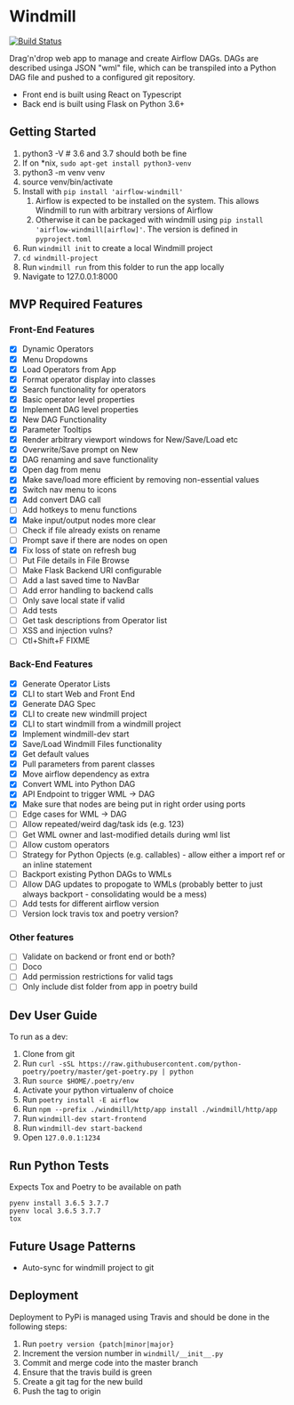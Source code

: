 # Windmill

[![Build Status](https://travis-ci.org/mayansalama/windmill.svg?branch=master)](https://travis-ci.org/mayansalama/windmill)

Drag'n'drop web app to manage and create Airflow DAGs. DAGs are described
usinga JSON "wml" file, which can be transpiled into a Python DAG file and 
pushed to a configured git repository.

- Front end is built using React on Typescript
- Back end is built using Flask on Python 3.6+

## Getting Started

1. python3 -V  # 3.6 and 3.7 should both be fine
2. If on *nix, `sudo apt-get install python3-venv`
3. python3 -m venv venv
4. source venv/bin/activate
5. Install with `pip install 'airflow-windmill'`
   1. Airflow is expected to be installed on the system. This allows Windmill to run with arbitrary versions of Airflow
   2. Otherwise it can be packaged with windmill using `pip install 'airflow-windmill[airflow]'`. The version is defined in `pyproject.toml`
6. Run `windmill init` to create a local Windmill project
7. `cd windmill-project`
8. Run `windmill run` from this folder to run the app locally
9. Navigate to 127.0.0.1:8000

## MVP Required Features

### Front-End Features

- [x] Dynamic Operators
- [x] Menu Dropdowns
- [x] Load Operators from App
- [x] Format operator display into classes
- [x] Search functionality for operators
- [x] Basic operator level properties
- [x] Implement DAG level properties
- [x] New DAG Functionality
- [x] Parameter Tooltips
- [x] Render arbitrary viewport windows for New/Save/Load etc
- [x] Overwrite/Save prompt on New
- [x] DAG renaming and save functionality
- [x] Open dag from menu
- [x] Make save/load more efficient by removing non-essential values
- [x] Switch nav menu to icons 
- [x] Add convert DAG call
- [ ] Add hotkeys to menu functions
- [x] Make input/output nodes more clear
- [ ] Check if file already exists on rename
- [ ] Prompt save if there are nodes on open
- [x] Fix loss of state on refresh bug
- [ ] Put File details in File Browse
- [ ] Make Flask Backend URI configurable
- [ ] Add a last saved time to NavBar
- [ ] Add error handling to backend calls
- [ ] Only save local state if valid
- [ ] Add tests
- [ ] Get task descriptions from Operator list
- [ ] XSS and injection vulns? 
- [ ] Ctl+Shift+F FIXME

### Back-End Features

- [x] Generate Operator Lists
- [x] CLI to start Web and Front End
- [x] Generate DAG Spec
- [x] CLI to create new windmill project
- [x] CLI to start windmill from a windmill project
- [x] Implement windmill-dev start
- [x] Save/Load Windmill Files functionality
- [x] Get default values
- [x] Pull parameters from parent classes
- [x] Move airflow dependency as extra
- [x] Convert WML into Python DAG
- [x] API Endpoint to trigger WML -> DAG
- [x] Make sure that nodes are being put in right order using ports
- [ ] Edge cases for WML -> DAG
- [ ] Allow repeated/weird dag/task ids (e.g. 123)
- [ ] Get WML owner and last-modified details during wml list
- [ ] Allow custom operators
- [ ] Strategy for Python Opjects (e.g. callables) - allow either a import ref or an inline statement
- [ ] Backport existing Python DAGs to WMLs
- [ ] Allow DAG updates to propogate to WMLs (probably better to just always backport - consolidating would be a mess)
- [ ] Add tests for different airflow version
- [ ] Version lock travis tox and poetry version? 

### Other features

- [ ] Validate on backend or front end or both?
- [ ] Doco
- [ ] Add permission restrictions for valid tags 
- [ ] Only include dist folder from app in poetry build

## Dev User Guide

To run as a dev:

1. Clone from git
2. Run `curl -sSL https://raw.githubusercontent.com/python-poetry/poetry/master/get-poetry.py | python`
3. Run `source $HOME/.poetry/env`
4. Activate your python virtualenv of choice
5. Run `poetry install -E airflow`
6. Run `npm --prefix ./windmill/http/app install ./windmill/http/app`
7. Run `windmill-dev start-frontend`
8. Run `windmill-dev start-backend`
9. Open `127.0.0.1:1234`

## Run Python Tests

Expects Tox and Poetry to be available on path

```
pyenv install 3.6.5 3.7.7
pyenv local 3.6.5 3.7.7
tox
```

## Future Usage Patterns

- Auto-sync for windmill project to git

## Deployment

Deployment to PyPi is managed using Travis and should be done in the following steps:

1. Run `poetry version {patch|minor|major}`
2. Increment the version number in `windmill/__init__.py`
3. Commit and merge code into the master branch
4. Ensure that the travis build is green
5. Create a git tag for the new build
6. Push the tag to origin
